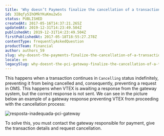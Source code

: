 ```yaml
---
title: 'Why doesn’t Payments finalize the cancellation of a transaction?'
id: 3IBqfy5IhOMkYKuKmu2wSs
status: PUBLISHED
createdAt: 2017-05-16T14:37:21.265Z
updatedAt: 2019-12-31T14:23:49.504Z
publishedAt: 2019-12-31T14:23:49.504Z
firstPublishedAt: 2017-05-18T18:55:27.278Z
contentType: frequentlyAskedQuestion
productTeam: Financial
author: authors_59
slug: why-doesnt-the-payments-finalize-the-cancellation-of-a-transaction
locale: en
legacySlug: why-doesnt-the-pci-gateway-finalize-the-cancellation-of-a-transaction
---
```


This happens when a transaction continues in `Cancelling` status indefinitely, preventing it from being cancelled and, consequently, preventing a request in OMS. This happens when VTEX is awaiting a response from the gateway system, but the correct response is not sent. We can see in the picture below an example of a gateway response preventing VTEX from proceeding with the cancellation process:

![resposta-inadequada-pci-gateway](https://images.contentful.com/alneenqid6w5/3P9FblRbzGIEyWo0IW6msa/278ba7912bcbb49a537e94fb7bb4a1b1/resposta-inadequada-pci-gateway.png)

To solve this, you must contact the gateway responsible for payment, give the transaction details and request cancellation.

